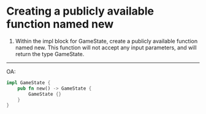 # Creating a publicly available function named new

1. Within the impl block for GameState, create a publicly available function
named new. This function will not accept any input parameters, and will
return the type GameState.
---
OA:
```rust
impl GameState {
	pub fn new() -> GameState { 
		GameState {}
	}
}
```